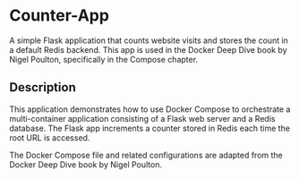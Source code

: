 # Counter-App

A simple Flask application that counts website visits and stores the count in a default Redis backend. This app is used in the Docker Deep Dive book by Nigel Poulton, specifically in the Compose chapter.

## Description

This application demonstrates how to use Docker Compose to orchestrate a multi-container application consisting of a Flask web server and a Redis database. The Flask app increments a counter stored in Redis each time the root URL is accessed.

The Docker Compose file and related configurations are adapted from the Docker Deep Dive book by Nigel Poulton.
